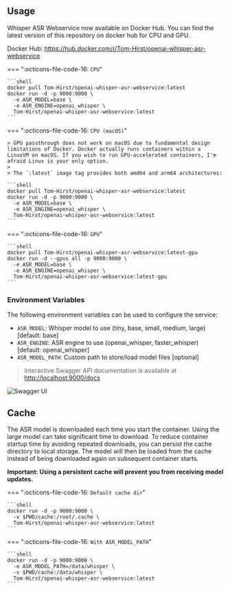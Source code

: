## Usage

Whisper ASR Webservice now available on Docker Hub. You can find the latest version of this repository on docker hub for CPU and GPU.

Docker Hub: <https://hub.docker.com/r/Tom-Hirst/openai-whisper-asr-webservice>

=== ":octicons-file-code-16: `CPU`"

    ```shell
    docker pull Tom-Hirst/openai-whisper-asr-webservice:latest
    docker run -d -p 9000:9000 \
      -e ASR_MODEL=base \
      -e ASR_ENGINE=openai_whisper \
      Tom-Hirst/openai-whisper-asr-webservice:latest
    ```

=== ":octicons-file-code-16: `CPU (macOS)`"

    > GPU passthrough does not work on macOS due to fundamental design limitations of Docker. Docker actually runs containers within a LinuxVM on macOS. If you wish to run GPU-accelerated containers, I'm afraid Linux is your only option.
    > 
    > The `:latest` image tag provides both amd64 and arm64 architectures:
    
    ```shell
    docker pull Tom-Hirst/openai-whisper-asr-webservice:latest
    docker run -d -p 9000:9000 \
      -e ASR_MODEL=base \
      -e ASR_ENGINE=openai_whisper \
      Tom-Hirst/openai-whisper-asr-webservice:latest
    ```

=== ":octicons-file-code-16: `GPU`"

    ```shell
    docker pull Tom-Hirst/openai-whisper-asr-webservice:latest-gpu
    docker run -d --gpus all -p 9000:9000 \
      -e ASR_MODEL=base \
      -e ASR_ENGINE=openai_whisper \
      Tom-Hirst/openai-whisper-asr-webservice:latest-gpu
    ```

### Environment Variables

The following environment variables can be used to configure the service:

- `ASR_MODEL`: Whisper model to use (tiny, base, small, medium, large) [default: base]
- `ASR_ENGINE`: ASR engine to use (openai_whisper, faster_whisper) [default: openai_whisper]
- `ASR_MODEL_PATH`: Custom path to store/load model files [optional]

> Interactive Swagger API documentation is available at <http://localhost:9000/docs>

![Swagger UI](assets/images/swagger-ui.png)

## Cache

The ASR model is downloaded each time you start the container. Using the large model can take significant time to download.
To reduce container startup time by avoiding repeated downloads, you can persist the cache directory to local storage.
The model will then be loaded from the cache instead of being downloaded again on subsequent container starts.

**Important: Using a persistent cache will prevent you from receiving model updates.**

=== ":octicons-file-code-16: `Default cache dir`"

    ```shell
    docker run -d -p 9000:9000 \
      -v $PWD/cache:/root/.cache \
      Tom-Hirst/openai-whisper-asr-webservice:latest
    ```

=== ":octicons-file-code-16: `With ASR_MODEL_PATH`"

    ```shell
    docker run -d -p 9000:9000 \
      -e ASR_MODEL_PATH=/data/whisper \
      -v $PWD/cache:/data/whisper \
      Tom-Hirst/openai-whisper-asr-webservice:latest
    ```
